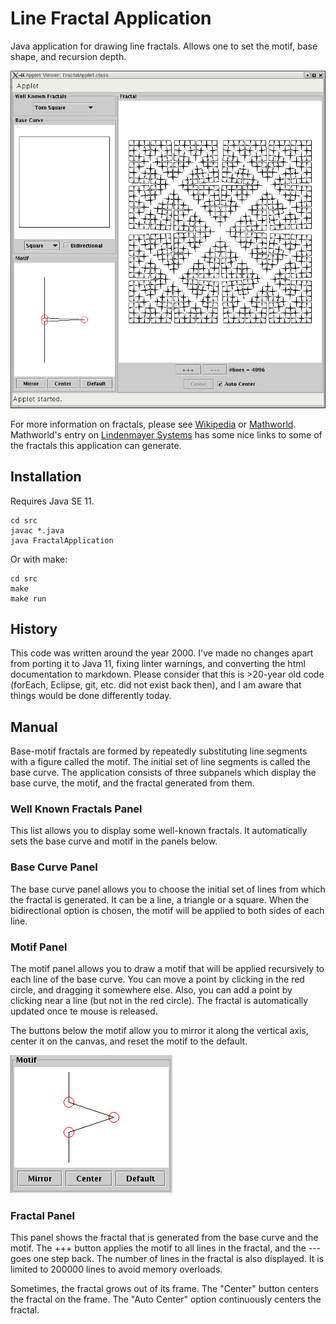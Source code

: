 # Line Fractal Application

Java application for drawing line fractals. Allows one to set the motif, base shape, and recursion depth.

![](line_fractal_application.png)

For more information on fractals, please see
[Wikipedia](http://en.wikipedia.org/wiki/Fractal) or
[Mathworld](http://mathworld.wolfram.com/Fractal.html). Mathworld's
entry on [Lindenmayer
Systems](http://mathworld.wolfram.com/LindenmayerSystem.html) has some
nice links to some of the fractals this application can generate.

## Installation

Requires Java SE 11.

```
cd src
javac *.java
java FractalApplication
```

Or with make:

```
cd src
make
make run
```

## History

This code was written around the year 2000. I've made no changes apart from porting it to Java 11, fixing linter warnings, and converting the html documentation to markdown. Please consider that this is >20-year old code (forEach, Eclipse, git, etc. did not exist back then), and I am aware that things would be done differently today.

## Manual

Base-motif fractals are formed by repeatedly substituting line segments
with a figure called the motif. The initial set of line segments is
called the base curve. The application consists of three subpanels which
display the base curve, the motif, and the fractal generated from them.

### Well Known Fractals Panel

This list allows you to display some well-known fractals. It
automatically sets the base curve and motif in the panels below.

### Base Curve Panel

The base curve panel allows you to choose the initial set of lines from
which the fractal is generated. It can be a line, a triangle or a
square. When the bidirectional option is chosen, the motif will be
applied to both sides of each line.

### Motif Panel

The motif panel allows you to draw a motif that will be applied
recursively to each line of the base curve. You can move a point by
clicking in the red circle, and dragging it somewhere else. Also, you
can add a point by clicking near a line (but not in the red circle). The
fractal is automatically updated once te mouse is released.

The buttons below the motif allow you to mirror it along the vertical
axis, center it on the canvas, and reset the motif to the default.

![](motifpanel.png)

### Fractal Panel

This panel shows the fractal that is generated from the base curve and
the motif. The +++ button applies the motif to all lines in the fractal,
and the --- goes one step back. The number of lines in the fractal is
also displayed. It is limited to 200000 lines to avoid memory overloads.

Sometimes, the fractal grows out of its frame. The "Center" button
centers the fractal on the frame. The "Auto Center" option
continuously centers the fractal.
